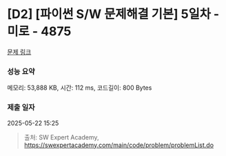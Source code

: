 # [D2] [파이썬 S/W 문제해결 기본] 5일차 - 미로 - 4875 

[문제 링크](https://swexpertacademy.com/main/code/problem/problemDetail.do?contestProbId=AWTQeET6QlADFAVT) 

### 성능 요약

메모리: 53,888 KB, 시간: 112 ms, 코드길이: 800 Bytes

### 제출 일자

2025-05-22 15:25



> 출처: SW Expert Academy, https://swexpertacademy.com/main/code/problem/problemList.do